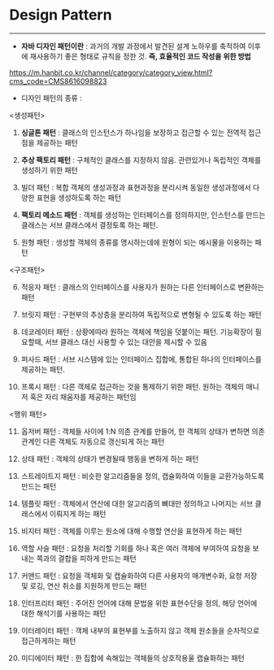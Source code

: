 # Design Pattern

---

- **자바 디자인 패턴이란** : 과거의 개발 과정에서 발견된 설계 노하우를 축적하여 이후에 재사용하기 좋은 형태로 규칙을 정한 것. **즉, 효율적인 코드 작성을 위한 방법**

https://m.hanbit.co.kr/channel/category/category_view.html?cms_code=CMS8616098823

- 디자인 패턴의 종류 :

<생성패턴>

1. **싱글톤 패턴** : 클래스의 인스턴스가 하나임을 보장하고 접근할 수 있는 전역적 접근점을 제공하는 패턴

2. **추상 팩토리 패턴** : 구체적인 클래스를 지정하지 않음. 관련있거나 독립적인 객체를 생성하기 위한 패턴

3. 빌더 패턴 : 복합 객체의 생성과정과 표현과정을 분리시켜 동일한 생성과정에서 다양한 표현을 생성하도록 하는 패턴

4. **팩토리 메소드 패턴** : 객체를 생성하는 인터페이스를 정의하지만, 인스턴스를 만드는 클래스는 서브 클래스에서 결정토록 하는 패턴.

5. 원형 패턴 : 생성할 객체의 종류를 명시하는데에 원형이 되는 예시물을 이용하는 패턴

<구조패턴>

6. 적응자 패턴 : 클래스의 인터페이스를 사용자가 원하는 다른 인터페이스로 변환하는 패턴

7. 브릿지 패턴 : 구현부의 추상층을 분리하여 독립적으로 변형될 수 있도록 하는 패턴

8. 데코레이터 패턴 : 상황에따라 원하는 객체에 책임을 덧붙이는 패턴. 기능확장이 필요할때, 서브 클래스 대신 사용할 수 있는 대안을 제시할 수 있음

9. 퍼사드 패턴 : 서브 시스템에 있는 인터페이스 집합에, 통합된 하나의 인터페이스를 제공하는 패턴.

10. 프록시 패턴 : 다른 객체로 접근하는 것을 통제하기 위한 패턴. 원하는 객체의 매니저 혹은 자리 채움자를 제공하는 패턴임

<행위 패턴>

11. 옵저버 패턴 : 객체들 사이에 1:N 의존 관계를 만들어, 한 객체의 상태가 변하면 의존관계인 다른 객체도 자동으로 갱신되게 하는 패턴

12. 상태 패턴 : 객체의 상태가 변경될때 행동을 변하게 하는 패턴

13. 스트레이트지 패턴 : 비슷한 알고리즘들을 정의, 캡슐화하여 이들을 교환가능하도록 만드는 패턴

14. 템플릿 패턴 : 객체에서 연산에 대한 알고리즘의 뼈대만 정의하고 나머지는 서브 클래스에서 이뤄지게 하는 패턴

15. 비지터 패턴 : 객체를 이루는 원소에 대해 수행할 연산을 표현하게 하는 패턴

16. 역할 사슬 패턴 : 요청을 처리할 기회를 하나 혹은 여러 객체에 부여하여 요청을 보내는 쪽과의 결합을 피하게 만드는 패턴

17. 커맨드 패턴 : 요청을 객체화 및 캡슐화하여 다른 사용자의 매개변수화, 요청 저장 및 로깅, 연산 취소를 지원하게 만드는 패턴

18. 인터프리터 패턴 : 주어진 언어에 대해 문법을 위한 표현수단을 정의, 해당 언어에 대한 해석기를 사용하는 패턴

19. 이터레이터 패턴 : 객체 내부의 표현부를 노출하지 않고 객체 원소들을 순차적으로 접근하게하는 패턴

20. 미디에이터 패턴 : 한 집합에 속해있는 객체들의 상호작용울 캡슐화하는 패턴